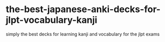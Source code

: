 # the-best-japanese-anki-decks-for-jlpt-vocabulary-kanji
simply the best decks for learning kanji and vocabulary for the jlpt exams
